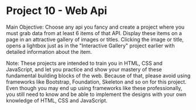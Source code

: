 # Project 10 - Web Api

Main Objective: Choose any api you fancy and create a project where you must grab data from at least 6 items of that API. Display these items on a page in an attractive gallery of images or titles. Clicking the image or title, opens a lightbox just as in the "Interactive Gallery" project earlier with detailed information about the item.

Note: These projects are intended to train you in HTML, CSS and JavaScript, and let you practice and show your mastery of these fundamental building blocks of the web. Because of that, please avoid using frameworks like Bootstrap, Foundation, Skeleton and so on for this project. Even though you may end up using frameworks like these professionally, you still need to know and be able to implement the designs with your own knowledge of HTML, CSS and JavaScript.